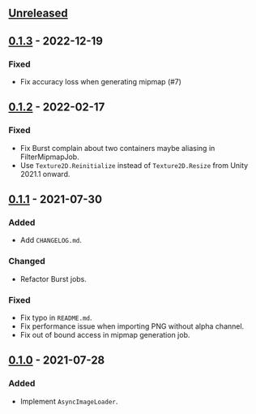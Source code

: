 ## [Unreleased]

## [0.1.3] - 2022-12-19
### Fixed
- Fix accuracy loss when generating mipmap (#7)

## [0.1.2] - 2022-02-17
### Fixed
- Fix Burst complain about two containers maybe aliasing in FilterMipmapJob.
- Use `Texture2D.Reinitialize` instead of `Texture2D.Resize` from Unity 2021.1 onward.

## [0.1.1] - 2021-07-30
### Added
- Add `CHANGELOG.md`.

### Changed
- Refactor Burst jobs.

### Fixed
- Fix typo in `README.md`.
- Fix performance issue when importing PNG without alpha channel.
- Fix out of bound access in mipmap generation job.

## [0.1.0] - 2021-07-28
### Added
- Implement `AsyncImageLoader`.

[Unreleased]: https://github.com/Looooong/UnityAsyncImageLoader/compare/v0.1.3...HEAD
[0.1.3]: https://github.com/Looooong/UnityAsyncImageLoader/releases/tag/v0.1.3
[0.1.2]: https://github.com/Looooong/UnityAsyncImageLoader/releases/tag/v0.1.2
[0.1.1]: https://github.com/Looooong/UnityAsyncImageLoader/releases/tag/v0.1.1
[0.1.0]: https://github.com/Looooong/UnityAsyncImageLoader/releases/tag/v0.1.0
